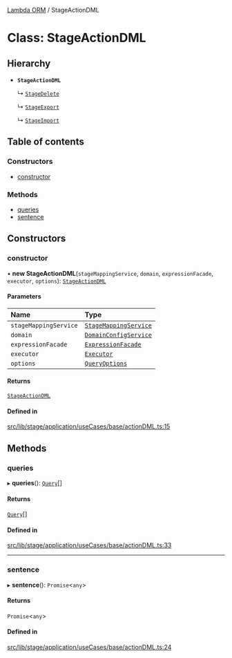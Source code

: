 [Lambda ORM](../README.md) / StageActionDML

# Class: StageActionDML

## Hierarchy

- **`StageActionDML`**

  ↳ [`StageDelete`](StageDelete.md)

  ↳ [`StageExport`](StageExport.md)

  ↳ [`StageImport`](StageImport.md)

## Table of contents

### Constructors

- [constructor](StageActionDML.md#constructor)

### Methods

- [queries](StageActionDML.md#queries)
- [sentence](StageActionDML.md#sentence)

## Constructors

### constructor

• **new StageActionDML**(`stageMappingService`, `domain`, `expressionFacade`, `executor`, `options`): [`StageActionDML`](StageActionDML.md)

#### Parameters

| Name | Type |
| :------ | :------ |
| `stageMappingService` | [`StageMappingService`](StageMappingService.md) |
| `domain` | [`DomainConfigService`](DomainConfigService.md) |
| `expressionFacade` | [`ExpressionFacade`](ExpressionFacade.md) |
| `executor` | [`Executor`](../interfaces/Executor.md) |
| `options` | [`QueryOptions`](../interfaces/QueryOptions.md) |

#### Returns

[`StageActionDML`](StageActionDML.md)

#### Defined in

[src/lib/stage/application/useCases/base/actionDML.ts:15](https://github.com/lambda-orm/lambdaorm/blob/3a79940e5d210908a3ae425c5f0e458704e6a47a/src/lib/stage/application/useCases/base/actionDML.ts#L15)

## Methods

### queries

▸ **queries**(): [`Query`](Query.md)[]

#### Returns

[`Query`](Query.md)[]

#### Defined in

[src/lib/stage/application/useCases/base/actionDML.ts:33](https://github.com/lambda-orm/lambdaorm/blob/3a79940e5d210908a3ae425c5f0e458704e6a47a/src/lib/stage/application/useCases/base/actionDML.ts#L33)

___

### sentence

▸ **sentence**(): `Promise`\<`any`\>

#### Returns

`Promise`\<`any`\>

#### Defined in

[src/lib/stage/application/useCases/base/actionDML.ts:24](https://github.com/lambda-orm/lambdaorm/blob/3a79940e5d210908a3ae425c5f0e458704e6a47a/src/lib/stage/application/useCases/base/actionDML.ts#L24)
